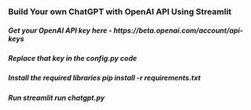 <h3>Build Your own ChatGPT with OpenAI API Using Streamlit</h3>

<h5>Get your OpenAI API key here - https://beta.openai.com/account/api-keys</h5>
<h5>Replace that key in the config.py code</h5>
<h5>Install the required libraries pip install -r requirements.txt</h5>
<h5>Run streamlit run chatgpt.py</h5>
